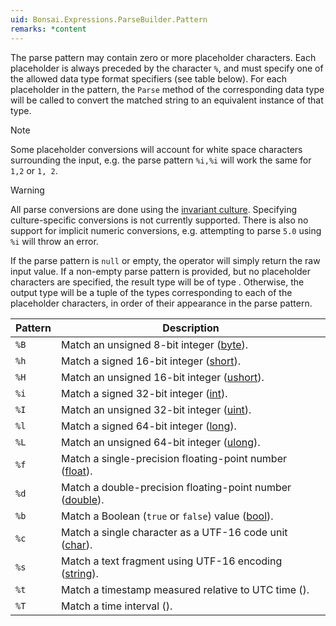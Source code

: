 ```yaml
---
uid: Bonsai.Expressions.ParseBuilder.Pattern
remarks: *content
---
```


The parse pattern may contain zero or more placeholder characters. Each placeholder is always preceded by the character `%`, and must specify one of the allowed data type format specifiers (see table below). For each placeholder in the pattern, the `Parse` method of the corresponding data type will be called to convert the matched string to an equivalent instance of that type.

> [!Note]
> Some placeholder conversions will account for white space characters surrounding the input, e.g. the parse pattern `%i,%i` will work the same for `1,2` or `1, 2`.

> [!Warning]
> All parse conversions are done using the [invariant culture](xref:System.Globalization.CultureInfo.InvariantCulture). Specifying culture-specific conversions is not currently supported. There is also no support for implicit numeric conversions, e.g. attempting to parse `5.0` using `%i` will throw an error.

If the parse pattern is `null` or empty, the operator will simply return the raw input value. If a non-empty parse pattern is provided, but no placeholder characters are specified, the result type will be of type <xref href="System.Reactive.Unit"/>. Otherwise, the output type will be a tuple of the types corresponding to each of the placeholder characters, in order of their appearance in the parse pattern.

| Pattern | Description                                                                             |
| ------- | --------------------------------------------------------------------------------------- |
| `%B`    | Match an unsigned 8-bit integer ([byte](xref:System.Byte)).                             |
| `%h`    | Match a signed 16-bit integer ([short](xref:System.Int16)).                             |
| `%H`    | Match an unsigned 16-bit integer ([ushort](xref:System.UInt16)).                        |
| `%i`    | Match a signed 32-bit integer ([int](xref:System.Int32)).                               |
| `%I`    | Match an unsigned 32-bit integer ([uint](xref:System.UInt32)).                          |
| `%l`    | Match a signed 64-bit integer ([long](xref:System.Int64)).                              |
| `%L`    | Match an unsigned 64-bit integer ([ulong](xref:System.UInt64)).                         |
| `%f`    | Match a single-precision floating-point number ([float](xref:System.Single)).           |
| `%d`    | Match a double-precision floating-point number ([double](xref:System.Double)).          |
| `%b`    | Match a Boolean (`true` or `false`) value ([bool](xref:System.Boolean)).                |
| `%c`    | Match a single character as a UTF-16 code unit ([char](xref:System.Char)).              |
| `%s`    | Match a text fragment using UTF-16 encoding ([string](xref:System.String)).             |
| `%t`    | Match a timestamp measured relative to UTC time (<xref href="System.DateTimeOffset"/>). |
| `%T`    | Match a time interval (<xref href="System.TimeSpan"/>).                                 |
